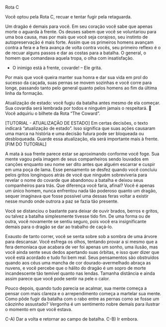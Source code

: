 Rota C 
 
Você optou pela Rota C, recuar e tentar fugir pela retaguarda. 
 
Um dragão é demais para você. Em seu coração você sabe que apenas morte o aguarda à frente. Os deuses sabem que você se voluntariou para uma boa causa, mas por mais que você seja corajoso, seu instinto de autopreservação é mais forte. Assim que os primeiros homens avançam contra a fera e a fera avança de volta contra vocês, seu primeiro reflexo é o de recuar alguns passos e dar as costas para a batalha. O general, o homem que comandava aquela tropa, o olha com insatisfação. 
 
- O inimigo está à frente, covarde! – Ele grita. 
 
Por mais que você queira manter sua honra e dar sua vida em prol do sucesso da caçada, suas pernas se movem sozinhas e você corre para longe, passando tanto pelo general quanto pelos homens ao fim da última linha da formação.  
 
Atualização de estado: você fugiu da batalha antes mesmo de ela começar. Sua covardia será lembrada por todos e ninguém jamais o respeitará. 
 Você adquiriu o bilhete da Rota “The Coward”. 
 
[TUTORIAL - ATUALIZAÇÃO DE ESTADO] 
Em certas decisões, o texto indicará “atualização de estado”. Isso significa que suas ações causaram uma marca na história e uma decisão futura pode ser bloqueada ou desbloqueada. 
Guarde essa atualização, ela será importante mais à frente. 
[FIM DO TUTORIAL] 
 
A mata à sua frente parece estar se aproximando conforme você foge. Sua mente vagou pela imagem de seus companheiros sendo louvados em canções enquanto seu nome ser dito antes que alguém escarrar e cuspir em uma poça de lama. Esse pensamento se desfez quando você concluiu pelos gritos longínquos atrás de você que ninguém sobreviveria para revelar o nome do covarde que abandonou a batalha e deixou seus companheiros para trás. Que diferença você faria, afinal? Você é apenas um único homem, nunca enfrentou nada tão poderoso quanto um dragão, sequer imaginava que fosse possível uma dessas feras voltar a existir nesse mundo onde outrora a paz se fazia tão presente.  
 
Você se distanciou o bastante para deixar de ouvir brados, berros e gritos, ou talvez a batalha simplesmente tivesse tido fim. De uma forma ou de outra, você novamente se sentiu seguro, pois você era insignificante demais para o dragão se dar ao trabalho de caçá-lo.  
 
Exausto de tanto correr, você se senta sobre sob a sombra de uma árvore para descansar. Você esfrega os olhos, tentando provar a si mesmo que a fera demoníaca que acabara de ver foi apenas um sonho, uma ilusão, mas você ainda sente seus dedos apertando suas órbitas, e isso quer dizer que você está acordado e tudo foi bem real. Seus pensamentos são obstruídos quando aos céus uma mancha de cor dourado-avermelhado abraça as nuvens, e você percebe que o hálito do dragão é um sopro de morte incandescente tão temível quanto nas lendas. Tamanha distância e ainda assim parece que você pode sentir na pele o calor.  
 
Pouco depois, quando tudo parecia se acalmar, sua mente começa a pensar com mais clareza e o arrependimento começa a martelar sua mente. Como pôde fugir da batalha com o rabo entre as pernas como se fosse um cãozinho assustado? Vergonha é um sentimento nobre demais para ilustrar o momento em que você estava. 
 
C-A) Dar a volta e retornar ao campo de batalha. 
C-B) Ir embora. 